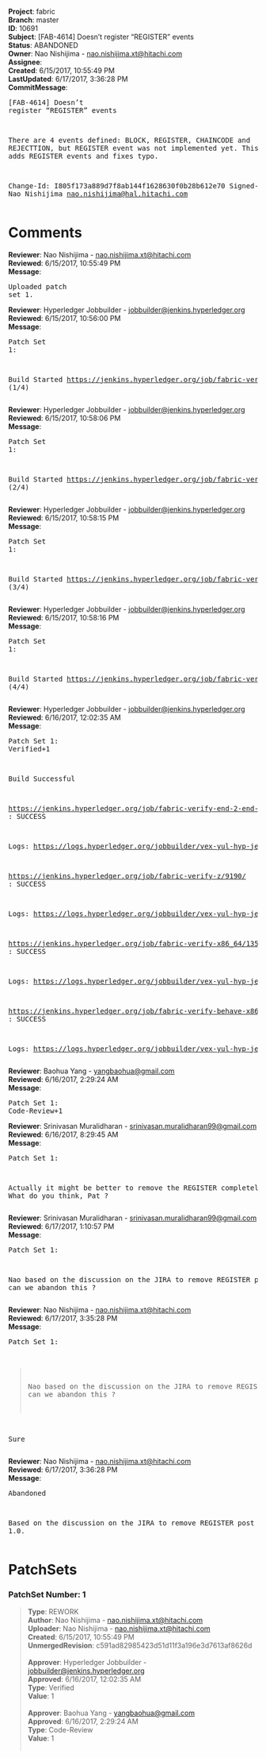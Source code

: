 <strong>Project</strong>: fabric<br><strong>Branch</strong>: master<br><strong>ID</strong>: 10691<br><strong>Subject</strong>: [FAB-4614] Doesn’t register “REGISTER” events<br><strong>Status</strong>: ABANDONED<br><strong>Owner</strong>: Nao Nishijima - nao.nishijima.xt@hitachi.com<br><strong>Assignee</strong>:<br><strong>Created</strong>: 6/15/2017, 10:55:49 PM<br><strong>LastUpdated</strong>: 6/17/2017, 3:36:28 PM<br><strong>CommitMessage</strong>:<br><pre>[FAB-4614] Doesn’t register “REGISTER” events

There are 4 events defined: BLOCK, REGISTER, CHAINCODE and
REJECTTION, but REGISTER event was not implemented yet.
This patch set adds REGISTER events and fixes typo.

Change-Id: I805f173a889d7f8ab144f1628630f0b28b612e70
Signed-off-by: Nao Nishijima <nao.nishijima@hal.hitachi.com>
</pre><h1>Comments</h1><strong>Reviewer</strong>: Nao Nishijima - nao.nishijima.xt@hitachi.com<br><strong>Reviewed</strong>: 6/15/2017, 10:55:49 PM<br><strong>Message</strong>: <pre>Uploaded patch set 1.</pre><strong>Reviewer</strong>: Hyperledger Jobbuilder - jobbuilder@jenkins.hyperledger.org<br><strong>Reviewed</strong>: 6/15/2017, 10:56:00 PM<br><strong>Message</strong>: <pre>Patch Set 1:

Build Started https://jenkins.hyperledger.org/job/fabric-verify-z/9190/ (1/4)</pre><strong>Reviewer</strong>: Hyperledger Jobbuilder - jobbuilder@jenkins.hyperledger.org<br><strong>Reviewed</strong>: 6/15/2017, 10:58:06 PM<br><strong>Message</strong>: <pre>Patch Set 1:

Build Started https://jenkins.hyperledger.org/job/fabric-verify-end-2-end-x86_64/5044/ (2/4)</pre><strong>Reviewer</strong>: Hyperledger Jobbuilder - jobbuilder@jenkins.hyperledger.org<br><strong>Reviewed</strong>: 6/15/2017, 10:58:15 PM<br><strong>Message</strong>: <pre>Patch Set 1:

Build Started https://jenkins.hyperledger.org/job/fabric-verify-x86_64/13535/ (3/4)</pre><strong>Reviewer</strong>: Hyperledger Jobbuilder - jobbuilder@jenkins.hyperledger.org<br><strong>Reviewed</strong>: 6/15/2017, 10:58:16 PM<br><strong>Message</strong>: <pre>Patch Set 1:

Build Started https://jenkins.hyperledger.org/job/fabric-verify-behave-x86_64/7586/ (4/4)</pre><strong>Reviewer</strong>: Hyperledger Jobbuilder - jobbuilder@jenkins.hyperledger.org<br><strong>Reviewed</strong>: 6/16/2017, 12:02:35 AM<br><strong>Message</strong>: <pre>Patch Set 1: Verified+1

Build Successful 

https://jenkins.hyperledger.org/job/fabric-verify-end-2-end-x86_64/5044/ : SUCCESS

Logs: https://logs.hyperledger.org/jobbuilder/vex-yul-hyp-jenkins-1/fabric-verify-end-2-end-x86_64/5044

https://jenkins.hyperledger.org/job/fabric-verify-z/9190/ : SUCCESS

Logs: https://logs.hyperledger.org/jobbuilder/vex-yul-hyp-jenkins-1/fabric-verify-z/9190

https://jenkins.hyperledger.org/job/fabric-verify-x86_64/13535/ : SUCCESS

Logs: https://logs.hyperledger.org/jobbuilder/vex-yul-hyp-jenkins-1/fabric-verify-x86_64/13535

https://jenkins.hyperledger.org/job/fabric-verify-behave-x86_64/7586/ : SUCCESS

Logs: https://logs.hyperledger.org/jobbuilder/vex-yul-hyp-jenkins-1/fabric-verify-behave-x86_64/7586</pre><strong>Reviewer</strong>: Baohua Yang - yangbaohua@gmail.com<br><strong>Reviewed</strong>: 6/16/2017, 2:29:24 AM<br><strong>Message</strong>: <pre>Patch Set 1: Code-Review+1</pre><strong>Reviewer</strong>: Srinivasan Muralidharan - srinivasan.muralidharan99@gmail.com<br><strong>Reviewed</strong>: 6/16/2017, 8:29:45 AM<br><strong>Message</strong>: <pre>Patch Set 1:

Actually it might be better to remove the REGISTER completely, Nao. What do you think, Pat ?</pre><strong>Reviewer</strong>: Srinivasan Muralidharan - srinivasan.muralidharan99@gmail.com<br><strong>Reviewed</strong>: 6/17/2017, 1:10:57 PM<br><strong>Message</strong>: <pre>Patch Set 1:

Nao based on the discussion on the JIRA to remove REGISTER post 1.0, can we abandon this ?</pre><strong>Reviewer</strong>: Nao Nishijima - nao.nishijima.xt@hitachi.com<br><strong>Reviewed</strong>: 6/17/2017, 3:35:28 PM<br><strong>Message</strong>: <pre>Patch Set 1:

> Nao based on the discussion on the JIRA to remove REGISTER post
 > 1.0, can we abandon this ?

Sure</pre><strong>Reviewer</strong>: Nao Nishijima - nao.nishijima.xt@hitachi.com<br><strong>Reviewed</strong>: 6/17/2017, 3:36:28 PM<br><strong>Message</strong>: <pre>Abandoned

Based on the discussion on the JIRA to remove REGISTER post 1.0.</pre><h1>PatchSets</h1><h3>PatchSet Number: 1</h3><blockquote><strong>Type</strong>: REWORK<br><strong>Author</strong>: Nao Nishijima - nao.nishijima.xt@hitachi.com<br><strong>Uploader</strong>: Nao Nishijima - nao.nishijima.xt@hitachi.com<br><strong>Created</strong>: 6/15/2017, 10:55:49 PM<br><strong>UnmergedRevision</strong>: c591ad82985423d51d11f3a196e3d7613af8626d<br><br><strong>Approver</strong>: Hyperledger Jobbuilder - jobbuilder@jenkins.hyperledger.org<br><strong>Approved</strong>: 6/16/2017, 12:02:35 AM<br><strong>Type</strong>: Verified<br><strong>Value</strong>: 1<br><br><strong>Approver</strong>: Baohua Yang - yangbaohua@gmail.com<br><strong>Approved</strong>: 6/16/2017, 2:29:24 AM<br><strong>Type</strong>: Code-Review<br><strong>Value</strong>: 1<br><br></blockquote>